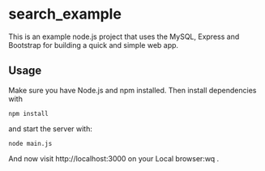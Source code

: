 search_example
==============

This is an example node.js project that uses the MySQL, Express and Bootstrap for building a quick and simple web app.

## Usage

Make sure you have Node.js and npm  installed. Then install dependencies with

    npm install

and start the server with:

    node main.js

And now visit http://localhost:3000 on your Local browser:wq
.

